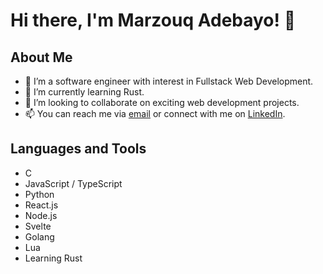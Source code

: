 # Hi there, I'm Marzouq Adebayo! 👋

## About Me
- 👀 I’m a software engineer with interest in Fullstack Web Development.
- 🌱 I’m currently learning Rust.
- 💞️ I’m looking to collaborate on exciting web development projects.
- 📫 You can reach me via [email](mailto:marzouqaadebayo@gmail.com) or connect with me on [LinkedIn](https://www.linkedin.com/in/marzouq-adebayo).

## Languages and Tools
- C
- JavaScript / TypeScript
- Python
- React.js
- Node.js
- Svelte
- Golang
- Lua
- Learning Rust
